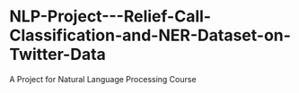 # NLP-Project---Relief-Call-Classification-and-NER-Dataset-on-Twitter-Data
A Project for Natural Language Processing Course
